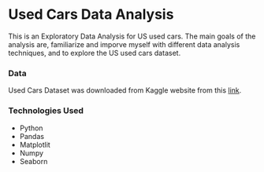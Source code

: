 # Used Cars Data Analysis

This is an Exploratory Data Analysis for US used cars. The main goals of the analysis are, familiarize and imporve myself with different data analysis techniques, and to explore the US used cars dataset.

### Data


Used Cars Dataset was downloaded from Kaggle website from this [link](https://www.kaggle.com/austinreese/craigslist-carstrucks-data). 

### Technologies Used


* Python
* Pandas
* Matplotlit
* Numpy
* Seaborn
